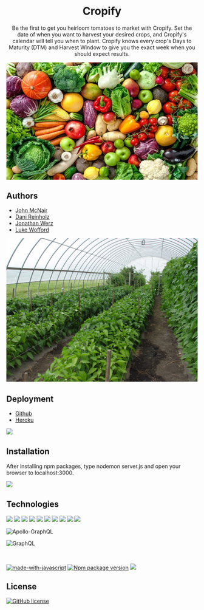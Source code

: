 <h1 align="center">Cropify</h1>
<p align="center">Be the first to get you heirloom tomatoes to market with Cropify. Set the date of when you want to harvest your desired crops, and Cropify's calendar will tell you when to plant. Cropify knows every crop's Days to Maturity (DTM) and Harvest Window to give you the exact week when you should expect results. </p>
 <img src="https://github.com/woffordlm/farm-app-crop-planner/blob/main/client/public/photos/readme1.jpg?raw=true" align="center" >

## Authors

- [John McNair](https://github.com/mcnairjm)
- [Dani Reinholz](https://github.com/reinholz36)
- [Jonathan Werz](https://github.com/jdwerz83)
- [Luke Wofford](https://github.com/woffordlm)

<img src="https://github.com/woffordlm/farm-app-crop-planner/blob/main/client/public/photos/readme2.jpg?raw=true">

## Deployment

- [Github](https://github.com/woffordlm/farm-app-crop-planner)
- [Heroku](https://mighty-depths-75923.herokuapp.com/)

<img src="https://github.com/woffordlm/farm-app-crop-planner/blob/main/client/public/photos/screenshot1.png?raw=true">

## Installation

<p>After installing npm packages, type nodemon server.js and open your browser to localhost:3000.</p>

<img src="https://github.com/woffordlm/farm-app-crop-planner/blob/main/client/public/photos/screenshot2.png?raw=true">

## Technologies

<img src="https://img.shields.io/badge/HTML-239120?style=for-the-badge&logo=html5&logoColor=white">
<img src="https://img.shields.io/badge/CSS-239120?&style=for-the-badge&logo=css3&logoColor=white">
<img src="https://img.shields.io/badge/Node.js-43853D?style=for-the-badge&logo=node.js&logoColor=white">
<img src="https://img.shields.io/badge/Express.js-404D59?style=for-the-badge">
<img src="https://img.shields.io/badge/Bootstrap-563D7C?style=for-the-badge&logo=bootstrap&logoColor=white">
<img src="https://img.shields.io/badge/MySQL-00000F?style=for-the-badge&logo=mysql&logoColor=white">
<img src="https://img.shields.io/badge/Heroku-430098?style=for-the-badge&logo=heroku&logoColor=white">
<img src="https://img.shields.io/badge/Slack-4A154B?style=for-the-badge&logo=slack&logoColor=white">
<img src="https://img.shields.io/badge/React-20232A?style=for-the-badge&logo=react&logoColor=61DAFB">
<img src="https://img.shields.io/badge/MongoDB-4EA94B?style=for-the-badge&logo=mongodb&logoColor=white">

![Apollo-GraphQL](https://img.shields.io/badge/-ApolloGraphQL-311C87?style=for-the-badge&logo=apollo-graphql)

![GraphQL](https://img.shields.io/badge/-GraphQL-E10098?style=for-the-badge&logo=graphql&logoColor=white)


<br>

[![made-with-javascript](https://img.shields.io/badge/Made%20with-JavaScript-1f425f.svg)](https://www.javascript.com)
[![Npm package version](https://badgen.net/npm/v/express)](https://npmjs.com/package/express)
<img src="https://img.shields.io/badge/Made%20for-VSCode-1f425f.svg">




## License

[![GitHub license](https://img.shields.io/github/license/Naereen/StrapDown.js.svg)](https://github.com/Naereen/StrapDown.js/blob/master/LICENSE)